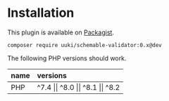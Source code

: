 # Installation

This plugin is available on [Packagist](https://packagist.org/packages/uuki/schemable-validator).

```shell
composer require uuki/schemable-validator:0.x@dev
```

The following PHP versions should work.

| name | versions |
|:--|:--|
| PHP | ^7.4 \|\| ^8.0 \|\| ^8.1 \|\| ^8.2 |

